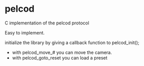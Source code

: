 # pelcod
C implementation of the pelcod protocol

Easy to implement. 

initialize the library by giving a callback function to pelcod_init();

- with pelcod_move_# you can move the camera.
- with pelcod_goto_reset you can load a preset
